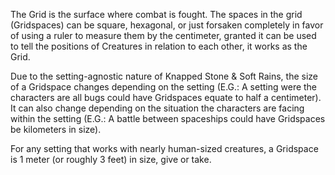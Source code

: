 The Grid is the surface where combat is fought. The spaces in the grid (Gridspaces) can be square, hexagonal, or just forsaken completely in favor of using a ruler to measure them by the centimeter, granted it can be used to tell the positions of Creatures in relation to each other, it works as the Grid.

Due to the setting-agnostic nature of Knapped Stone & Soft Rains, the size of a Gridspace changes depending on the setting (E.G.: A setting were the characters are all bugs could have Gridspaces equate to half a centimeter). It can also change depending on the situation the characters are facing within the setting (E.G.: A battle between spaceships could have Gridspaces be kilometers in size). 

For any setting that works with nearly human-sized creatures, a Gridspace is 1 meter (or roughly 3 feet) in size, give or take.